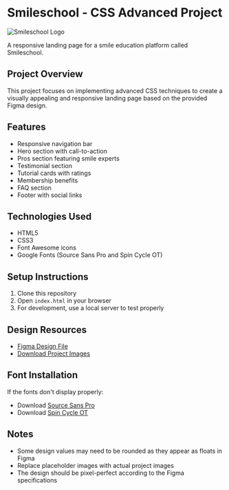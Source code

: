 # Smileschool - CSS Advanced Project

![Smileschool Logo](https://fakeimg.pl/250x250?text=Sample+Logo)

A responsive landing page for a smile education platform called Smileschool.

## Project Overview

This project focuses on implementing advanced CSS techniques to create a visually appealing and responsive landing page based on the provided Figma design.

## Features

- Responsive navigation bar
- Hero section with call-to-action
- Pros section featuring smile experts
- Testimonial section
- Tutorial cards with ratings
- Membership benefits
- FAQ section
- Footer with social links

## Technologies Used

- HTML5
- CSS3
- Font Awesome icons
- Google Fonts (Source Sans Pro and Spin Cycle OT)

## Setup Instructions

1. Clone this repository
2. Open `index.html` in your browser
3. For development, use a local server to test properly

## Design Resources

- [Figma Design File](https://www.figma.com/file/[YOUR_FIGMA_LINK])
- [Download Project Images](https://example.com/images.zip)

## Font Installation

If the fonts don't display properly:
- Download [Source Sans Pro](https://fonts.google.com/specimen/Source+Sans+Pro)
- Download [Spin Cycle OT](https://www.fontsquirrel.com/fonts/spin-cycle)

## Notes

- Some design values may need to be rounded as they appear as floats in Figma
- Replace placeholder images with actual project images
- The design should be pixel-perfect according to the Figma specifications


